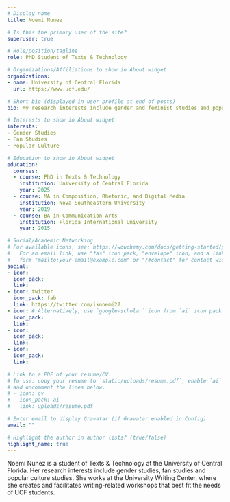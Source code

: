 ```yaml
---
# Display name
title: Noemi Nunez

# Is this the primary user of the site?
superuser: true

# Role/position/tagline
role: PhD Student of Texts & Technology

# Organizations/Affiliations to show in About widget
organizations:
- name: University of Central Florida
  url: https://www.ucf.edu/

# Short bio (displayed in user profile at end of posts)
bio: My research interests include gender and feminist studies and popular culture studies.

# Interests to show in About widget
interests:
- Gender Studies
- Fan Studies
- Popular Culture 

# Education to show in About widget
education:
  courses:
  - course: PhD in Texts & Technology 
    institution: University of Central Florida
    year: 2025
  - course: MA in Composition, Rhetoric, and Digital Media
    institution: Nova Southeastern University 
    year: 2019
  - course: BA in Communication Arts
    institution: Florida International University
    year: 2015

# Social/Academic Networking
# For available icons, see: https://wowchemy.com/docs/getting-started/page-builder/#icons
#   For an email link, use "fas" icon pack, "envelope" icon, and a link in the
#   form "mailto:your-email@example.com" or "/#contact" for contact widget.
social:
- icon: 
  icon_pack:
  link: 
- icon: twitter
  icon_pack: fab
  link: https://twitter.com/iknoemi27
- icon: # Alternatively, use `google-scholar` icon from `ai` icon pack
  icon_pack:
  link: 
- icon:
  icon_pack:
  link:
- icon: 
  icon_pack:
  link: 

# Link to a PDF of your resume/CV.
# To use: copy your resume to `static/uploads/resume.pdf`, enable `ai` icons in `params.toml`, 
# and uncomment the lines below.
# - icon: cv
#   icon_pack: ai
#   link: uploads/resume.pdf

# Enter email to display Gravatar (if Gravatar enabled in Config)
email: ""

# Highlight the author in author lists? (true/false)
highlight_name: true
---
```


Noemi Nunez is a student of Texts & Technology at the University of Central Florida. Her research interests include gender studies, fan studies and popular culture studies. She works at the University Writing Center, where she creates and facilitates writing-related workshops that best fit the needs of UCF students.
